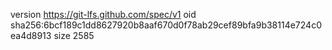 version https://git-lfs.github.com/spec/v1
oid sha256:6bcf189c1dd8627920b8aaf670d0f78ab29cef89bfa9b38114e724c0ea4d8913
size 2585
